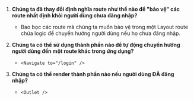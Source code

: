 1. **Chúng ta đã thay đổi định nghĩa route như thế nào để "bảo vệ" các route nhất định khỏi người dùng chưa đăng nhập?**  
   - Bao bọc các route mà chúng ta muốn bảo vệ trong một Layout route chứa logic để chuyển hướng người dùng nếu họ chưa đăng nhập.

2. **Chúng ta có thể sử dụng thành phần nào để tự động chuyển hướng người dùng đến một route khác trong ứng dụng?**  
   - `<Navigate to="/login" />`

3. **Chúng ta có thể render thành phần nào nếu người dùng ĐÃ đăng nhập?**  
   - `<Outlet />`
